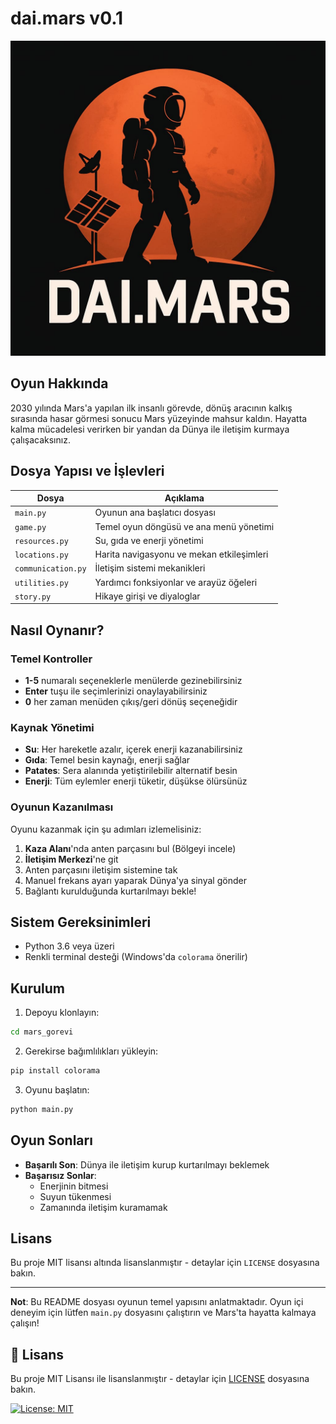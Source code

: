 # dai.mars v0.1

![Mars Görevi](./images/daimars1.jpeg)

## Oyun Hakkında

2030 yılında Mars'a yapılan ilk insanlı görevde, dönüş aracının kalkış sırasında hasar görmesi sonucu Mars yüzeyinde mahsur kaldın. Hayatta kalma mücadelesi verirken bir yandan da Dünya ile iletişim kurmaya çalışacaksınız.

## Dosya Yapısı ve İşlevleri

| Dosya | Açıklama |
|-------|----------|
| `main.py` | Oyunun ana başlatıcı dosyası |
| `game.py` | Temel oyun döngüsü ve ana menü yönetimi |
| `resources.py` | Su, gıda ve enerji yönetimi |
| `locations.py` | Harita navigasyonu ve mekan etkileşimleri |
| `communication.py` | İletişim sistemi mekanikleri |
| `utilities.py` | Yardımcı fonksiyonlar ve arayüz öğeleri |
| `story.py` | Hikaye girişi ve diyaloglar |

## Nasıl Oynanır?

### Temel Kontroller
- **1-5** numaralı seçeneklerle menülerde gezinebilirsiniz
- **Enter** tuşu ile seçimlerinizi onaylayabilirsiniz
- **0** her zaman menüden çıkış/geri dönüş seçeneğidir

### Kaynak Yönetimi
- **Su**: Her hareketle azalır, içerek enerji kazanabilirsiniz
- **Gıda**: Temel besin kaynağı, enerji sağlar
- **Patates**: Sera alanında yetiştirilebilir alternatif besin
- **Enerji**: Tüm eylemler enerji tüketir, düşükse ölürsünüz

### Oyunun Kazanılması

Oyunu kazanmak için şu adımları izlemelisiniz:

1. **Kaza Alanı**'nda anten parçasını bul (Bölgeyi incele)
2. **İletişim Merkezi**'ne git
3. Anten parçasını iletişim sistemine tak
4. Manuel frekans ayarı yaparak Dünya'ya sinyal gönder
5. Bağlantı kurulduğunda kurtarılmayı bekle!

## Sistem Gereksinimleri

- Python 3.6 veya üzeri
- Renkli terminal desteği (Windows'da `colorama` önerilir)

## Kurulum

1. Depoyu klonlayın:
```bash
cd mars_gorevi
```

2. Gerekirse bağımlılıkları yükleyin:
```bash
pip install colorama
```

3. Oyunu başlatın:
```bash
python main.py
```

## Oyun Sonları

- **Başarılı Son**: Dünya ile iletişim kurup kurtarılmayı beklemek
- **Başarısız Sonlar**:
  - Enerjinin bitmesi
  - Suyun tükenmesi
  - Zamanında iletişim kuramamak

## Lisans

Bu proje MIT lisansı altında lisanslanmıştır - detaylar için `LICENSE` dosyasına bakın.

---

**Not**: Bu README dosyası oyunun temel yapısını anlatmaktadır. Oyun içi deneyim için lütfen `main.py` dosyasını çalıştırın ve Mars'ta hayatta kalmaya çalışın!

## 📜 Lisans

Bu proje MIT Lisansı ile lisanslanmıştır - detaylar için [LICENSE](LICENSE) dosyasına bakın.

[![License: MIT](https://img.shields.io/badge/License-MIT-yellow.svg)](https://opensource.org/licenses/MIT)